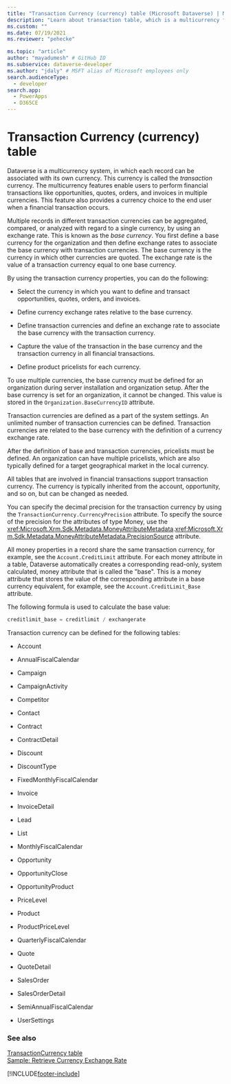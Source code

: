 ```yaml
---
title: "Transaction Currency (currency) table (Microsoft Dataverse) | Microsoft Docs" # Intent and product brand in a unique string of 43-59 chars including spaces
description: "Learn about transaction table, which is a multicurrency feature enabling users to perform financial transactions in multiple currencies. Multiple records in different transaction currencies can be aggregated, compared, or analyzed with regard to a single currency using the base currency." # 115-145 characters including spaces. This abstract displays in the search result.
ms.custom: ""
ms.date: 07/19/2021
ms.reviewer: "pehecke"

ms.topic: "article"
author: "mayadumesh" # GitHub ID
ms.subservice: dataverse-developer
ms.author: "jdaly" # MSFT alias of Microsoft employees only
search.audienceType: 
  - developer
search.app: 
  - PowerApps
  - D365CE
---
```

# Transaction Currency (currency) table



Dataverse is a multicurrency system, in which each record can be associated with its own currency. This currency is called the *transaction* currency. The multicurrency features enable users to perform financial transactions like opportunities, quotes, orders, and invoices in multiple currencies. This feature also provides a currency choice to the end user when a financial transaction occurs.  
  
 Multiple records in different transaction currencies can be aggregated, compared, or analyzed with regard to a single currency, by using an exchange rate. This is known as the *base currency*. You first define a base currency for the organization and then define exchange rates to associate the base currency with transaction currencies. The base currency is the currency in which other currencies are quoted. The exchange rate is the value of a transaction currency equal to one base currency.  
  
 By using the transaction currency properties, you can do the following:  
  
- Select the currency in which you want to define and transact opportunities, quotes, orders, and invoices.  
  
- Define currency exchange rates relative to the base currency.  
  
- Define transaction currencies and define an exchange rate to associate the base currency with the transaction currency.  
  
- Capture the value of the transaction in the base currency and the transaction currency in all financial transactions.  
  
- Define product pricelists for each currency.  
  
To use multiple currencies, the base currency must be defined for an organization during server installation and organization setup. After the base currency is set for an organization, it cannot be changed. This value is stored in the `Organization.BaseCurrencyID` attribute.  
  
Transaction currencies are defined as a part of the system settings. An unlimited number of transaction currencies can be defined. Transaction currencies are related to the base currency with the definition of a currency exchange rate.  
  
After the definition of base and transaction currencies, pricelists must be defined. An organization can have multiple pricelists, which are also typically defined for a target geographical market in the local currency.  
  
All tables that are involved in financial transactions support transaction currency. The currency is typically inherited from the account, opportunity, and so on, but can be changed as needed.  
  
You can specify the decimal precision for the transaction currency by using the `TransactionCurrency.CurrencyPrecision` attribute. To specify the source of the precision for the attributes of type Money, use the <xref:Microsoft.Xrm.Sdk.Metadata.MoneyAttributeMetadata>.<xref:Microsoft.Xrm.Sdk.Metadata.MoneyAttributeMetadata.PrecisionSource> attribute.  
  
All money properties in a record share the same transaction currency, for example, see the `Account.CreditLimit` attribute. For each money attribute in a table, Dataverse automatically creates a corresponding read-only, system calculated, money attribute that is called the "base". This is a money attribute that stores the value of the corresponding attribute in a base currency equivalent, for example, see the `Account.CreditLimit_Base` attribute.  
  
The following formula is used to calculate the base value:  
  
```csharp  
creditlimit_base = creditlimit / exchangerate  
```  
  
Transaction currency can be defined for the following tables:  
  
-   Account  
  
-   AnnualFiscalCalendar  
  
-   Campaign  
  
-   CampaignActivity  
  
-   Competitor  
  
-   Contact  
  
-   Contract  
  
-   ContractDetail  
  
-   Discount  
  
-   DiscountType  
  
-   FixedMonthlyFiscalCalendar  
  
-   Invoice  
  
-   InvoiceDetail  
  
-   Lead  
  
-   List  
  
-   MonthlyFiscalCalendar  
  
-   Opportunity  
  
-   OpportunityClose  
  
-   OpportunityProduct  
  
-   PriceLevel  
  
-   Product  
  
-   ProductPriceLevel  
  
-   QuarterlyFiscalCalendar  
  
-   Quote  
  
-   QuoteDetail  
  
-   SalesOrder  
  
-   SalesOrderDetail  
  
-   SemiAnnualFiscalCalendar  
  
-   UserSettings  
  
### See also  
 [TransactionCurrency table](reference/entities/transactioncurrency.md)   
 [Sample: Retrieve Currency Exchange Rate](org-service/samples/retrieve-currency-exchange-rate.md)   
 
[!INCLUDE[footer-include](../../includes/footer-banner.md)]
